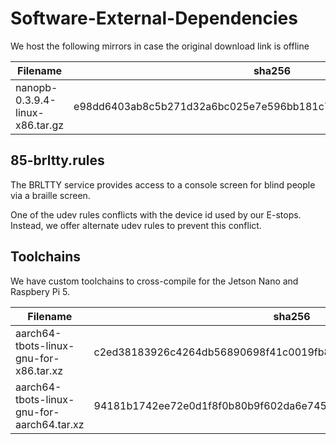 # Software-External-Dependencies

We host the following mirrors in case the original download link is offline

| Filename                        | sha256                                                           | Original source                                                      |
|---------------------------------|------------------------------------------------------------------|----------------------------------------------------------------------|
| nanopb-0.3.9.4-linux-x86.tar.gz | e98dd6403ab8c5b271d32a6bc025e7e596bb181c7bc7e0492c5daa21fc44c940 | https://jpa.kapsi.fi/nanopb/download/nanopb-0.3.9.4-linux-x86.tar.gz |

## 85-brltty.rules
The BRLTTY service provides access to a console screen for blind people via a braille screen.

One of the udev rules conflicts with the device id used by our E-stops. Instead, we offer alternate udev rules to prevent this conflict.

## Toolchains
We have custom toolchains to cross-compile for the Jetson Nano and Raspbery Pi 5.

| Filename | sha256 |
|----------|--------|
| aarch64-tbots-linux-gnu-for-x86.tar.xz | c2ed38183926c4264db56890698f41c0019fb82800bc474172b0841f5a1f22ce |
| aarch64-tbots-linux-gnu-for-aarch64.tar.xz | 94181b1742ee72e0d1f8f0b80b9f602da6e7455b8fdc11a1690a55a5aff46cb3 |
